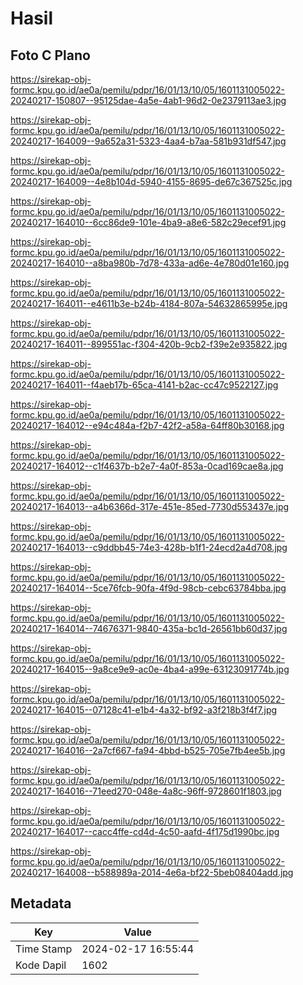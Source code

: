 # Hasil

## Foto C Plano

https://sirekap-obj-formc.kpu.go.id/ae0a/pemilu/pdpr/16/01/13/10/05/1601131005022-20240217-150807--95125dae-4a5e-4ab1-96d2-0e2379113ae3.jpg

https://sirekap-obj-formc.kpu.go.id/ae0a/pemilu/pdpr/16/01/13/10/05/1601131005022-20240217-164009--9a652a31-5323-4aa4-b7aa-581b931df547.jpg

https://sirekap-obj-formc.kpu.go.id/ae0a/pemilu/pdpr/16/01/13/10/05/1601131005022-20240217-164009--4e8b104d-5940-4155-8695-de67c367525c.jpg

https://sirekap-obj-formc.kpu.go.id/ae0a/pemilu/pdpr/16/01/13/10/05/1601131005022-20240217-164010--6cc86de9-101e-4ba9-a8e6-582c29ecef91.jpg

https://sirekap-obj-formc.kpu.go.id/ae0a/pemilu/pdpr/16/01/13/10/05/1601131005022-20240217-164010--a8ba980b-7d78-433a-ad6e-4e780d01e160.jpg

https://sirekap-obj-formc.kpu.go.id/ae0a/pemilu/pdpr/16/01/13/10/05/1601131005022-20240217-164011--e4611b3e-b24b-4184-807a-54632865995e.jpg

https://sirekap-obj-formc.kpu.go.id/ae0a/pemilu/pdpr/16/01/13/10/05/1601131005022-20240217-164011--899551ac-f304-420b-9cb2-f39e2e935822.jpg

https://sirekap-obj-formc.kpu.go.id/ae0a/pemilu/pdpr/16/01/13/10/05/1601131005022-20240217-164011--f4aeb17b-65ca-4141-b2ac-cc47c9522127.jpg

https://sirekap-obj-formc.kpu.go.id/ae0a/pemilu/pdpr/16/01/13/10/05/1601131005022-20240217-164012--e94c484a-f2b7-42f2-a58a-64ff80b30168.jpg

https://sirekap-obj-formc.kpu.go.id/ae0a/pemilu/pdpr/16/01/13/10/05/1601131005022-20240217-164012--c1f4637b-b2e7-4a0f-853a-0cad169cae8a.jpg

https://sirekap-obj-formc.kpu.go.id/ae0a/pemilu/pdpr/16/01/13/10/05/1601131005022-20240217-164013--a4b6366d-317e-451e-85ed-7730d553437e.jpg

https://sirekap-obj-formc.kpu.go.id/ae0a/pemilu/pdpr/16/01/13/10/05/1601131005022-20240217-164013--c9ddbb45-74e3-428b-b1f1-24ecd2a4d708.jpg

https://sirekap-obj-formc.kpu.go.id/ae0a/pemilu/pdpr/16/01/13/10/05/1601131005022-20240217-164014--5ce76fcb-90fa-4f9d-98cb-cebc63784bba.jpg

https://sirekap-obj-formc.kpu.go.id/ae0a/pemilu/pdpr/16/01/13/10/05/1601131005022-20240217-164014--74676371-9840-435a-bc1d-26561bb60d37.jpg

https://sirekap-obj-formc.kpu.go.id/ae0a/pemilu/pdpr/16/01/13/10/05/1601131005022-20240217-164015--9a8ce9e9-ac0e-4ba4-a99e-63123091774b.jpg

https://sirekap-obj-formc.kpu.go.id/ae0a/pemilu/pdpr/16/01/13/10/05/1601131005022-20240217-164015--07128c41-e1b4-4a32-bf92-a3f218b3f4f7.jpg

https://sirekap-obj-formc.kpu.go.id/ae0a/pemilu/pdpr/16/01/13/10/05/1601131005022-20240217-164016--2a7cf667-fa94-4bbd-b525-705e7fb4ee5b.jpg

https://sirekap-obj-formc.kpu.go.id/ae0a/pemilu/pdpr/16/01/13/10/05/1601131005022-20240217-164016--71eed270-048e-4a8c-96ff-9728601f1803.jpg

https://sirekap-obj-formc.kpu.go.id/ae0a/pemilu/pdpr/16/01/13/10/05/1601131005022-20240217-164017--cacc4ffe-cd4d-4c50-aafd-4f175d1990bc.jpg

https://sirekap-obj-formc.kpu.go.id/ae0a/pemilu/pdpr/16/01/13/10/05/1601131005022-20240217-164008--b588989a-2014-4e6a-bf22-5beb08404add.jpg


## Metadata

| Key        | Value               |
| ---------- | ------------------- |
| Time Stamp | 2024-02-17 16:55:44 |
| Kode Dapil | 1602                |



